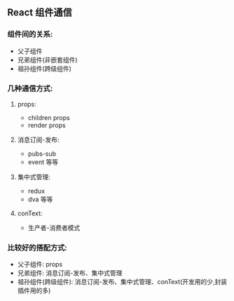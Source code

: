 <!-- @format -->

## React 组件通信

### 组件间的关系:

- 父子组件
- 兄弟组件(非嵌套组件)
- 祖孙组件(跨级组件)

### 几种通信方式:

1. props:

   - children props
   - render props

2. 消息订阅-发布:

   - pubs-sub
   - event 等等

3. 集中式管理:

   - redux
   - dva 等等

4. conText:
   - 生产者-消费者模式

### 比较好的搭配方式:

- 父子组件: props
- 兄弟组件: 消息订阅-发布、集中式管理
- 祖孙组件(跨级组件): 消息订阅-发布、集中式管理、conText(开发用的少,封装插件用的多)

